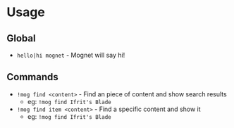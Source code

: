 # Usage

## Global

- `hello|hi mognet` - Mognet will say hi!

## Commands

- `!mog find <content>` - Find an piece of content and show search results
    - eg: `!mog find Ifrit's Blade`
- `!mog find item <content>` - Find a specific content and show it
    - eg: `!mog find Ifrit's Blade`